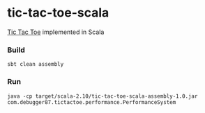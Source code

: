# tic-tac-toe-scala
[Tic Tac Toe](https://en.wikipedia.org/wiki/Tic-tac-toe) implemented in Scala

### Build

```
sbt clean assembly
```

### Run

```
java -cp target/scala-2.10/tic-tac-toe-scala-assembly-1.0.jar com.debugger87.tictactoe.performance.PerformanceSystem
```
